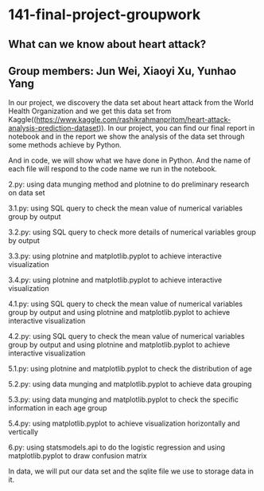 # 141-final-project-groupwork

## What can we know about heart attack?

## Group members: Jun Wei, Xiaoyi Xu, Yunhao Yang

In our project, we discovery the data set about heart attack  from the World Health Organization and we get this data set from Kaggle((https://www.kaggle.com/rashikrahmanpritom/heart-attack-analysis-prediction-dataset)). In our project, you can find our final report in notebook and in the report we show the analysis of the data set through some methods achieve by Python.

And in code, we will show what we have done in Python. And the name of each file will respond to the code name we run in the notebook.

2.py: using data munging method and plotnine to do preliminary research on data set

3.1.py: using SQL query to check the mean value of numerical variables group by output

3.2.py: using SQL query to check more details of numerical variables group by output

3.3.py: using plotnine and matplotlib.pyplot to achieve interactive visualization

3.4.py: using plotnine and matplotlib.pyplot to achieve interactive visualization

4.1.py: using SQL query to check the mean value of numerical variables group by output and using plotnine and matplotlib.pyplot to achieve interactive visualization

4.2.py: using SQL query to check the mean value of numerical variables group by output and using plotnine and matplotlib.pyplot to achieve interactive visualization

5.1.py: using plotnine and matplotlib.pyplot to check the distribution of age

5.2.py: using data munging and matplotlib.pyplot to achieve data grouping

5.3.py: using data munging and matplotlib.pyplot to check the specific information in each age group

5.4.py: using matplotlib.pyplot to achieve visualization horizontally and vertically

6.py: using statsmodels.api to do the logistic regression and using matplotlib.pyplot to draw confusion matrix

In data, we will put our data set and the sqlite file we use to storage data in it.
